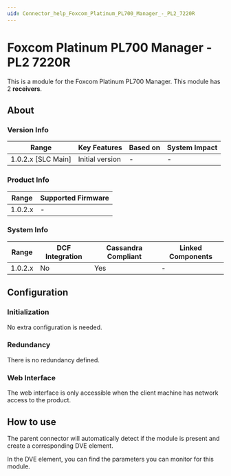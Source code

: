 ```yaml
---
uid: Connector_help_Foxcom_Platinum_PL700_Manager_-_PL2_7220R
---
```


# Foxcom Platinum PL700 Manager - PL2 7220R

This is a module for the Foxcom Platinum PL700 Manager. This module has 2 **receivers**.

## About

### Version Info

| **Range**            | **Key Features** | **Based on** | **System Impact** |
|----------------------|------------------|--------------|-------------------|
| 1.0.2.x \[SLC Main\] | Initial version  | \-           | \-                |

### Product Info

| **Range** | **Supported Firmware** |
|-----------|------------------------|
| 1.0.2.x   | \-                     |

### System Info

| **Range** | **DCF Integration** | **Cassandra Compliant** | **Linked Components** |
|-----------|---------------------|-------------------------|-----------------------|
| 1.0.2.x   | No                  | Yes                     | \-                    |

## Configuration

### Initialization

No extra configuration is needed.

### Redundancy

There is no redundancy defined.

### Web Interface

The web interface is only accessible when the client machine has network access to the product.

## How to use

The parent connector will automatically detect if the module is present and create a corresponding DVE element.

In the DVE element, you can find the parameters you can monitor for this module.
